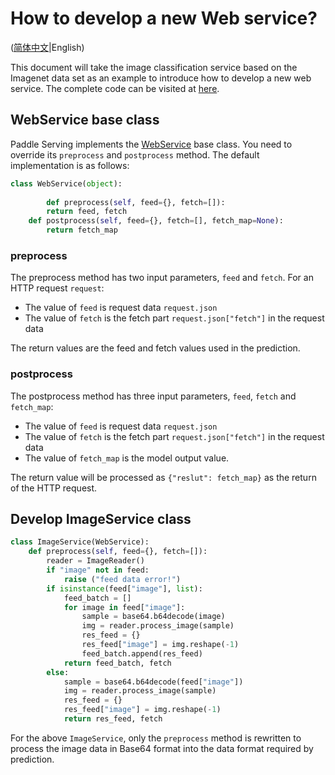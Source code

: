 # How to develop a new Web service?

([简体中文](NEW_WEB_SERVICE_CN.md)|English)

This document will take the image classification service based on the Imagenet data set as an example to introduce how to develop a new web service. The complete code can be visited at [here](https://github.com/PaddlePaddle/Serving/blob/develop/python/examples/imagenet/image_classification_service.py).

## WebService base class

Paddle Serving implements the [WebService](https://github.com/PaddlePaddle/Serving/blob/develop/python/paddle_serving_server/web_service.py#L23) base class. You need to override its `preprocess` and `postprocess` method. The default implementation is as follows:

```python
class WebService(object):
  
		def preprocess(self, feed={}, fetch=[]):
        return feed, fetch
    def postprocess(self, feed={}, fetch=[], fetch_map=None):
        return fetch_map
```

### preprocess

The preprocess method has two input parameters, `feed` and `fetch`. For an HTTP request `request`:

- The value of `feed` is request data `request.json`
- The value of `fetch` is the fetch part `request.json["fetch"]` in the request data

The return values are the feed and fetch values used in the prediction.

### postprocess

The postprocess method has three input parameters, `feed`, `fetch` and `fetch_map`:

- The value of `feed` is request data `request.json`
- The value of `fetch` is the fetch part `request.json["fetch"]` in the request data
- The value of `fetch_map` is the model output value.

The return value will be processed as `{"reslut": fetch_map}` as the return of the HTTP request.

## Develop ImageService class

```python
class ImageService(WebService):
    def preprocess(self, feed={}, fetch=[]):
        reader = ImageReader()
        if "image" not in feed:
            raise ("feed data error!")
        if isinstance(feed["image"], list):
            feed_batch = []
            for image in feed["image"]:
                sample = base64.b64decode(image)
                img = reader.process_image(sample)
                res_feed = {}
                res_feed["image"] = img.reshape(-1)
                feed_batch.append(res_feed)
            return feed_batch, fetch
        else:
            sample = base64.b64decode(feed["image"])
            img = reader.process_image(sample)
            res_feed = {}
            res_feed["image"] = img.reshape(-1)
            return res_feed, fetch
```

For the above `ImageService`, only the `preprocess` method is rewritten to process the image data in Base64 format into the data format required by prediction.
